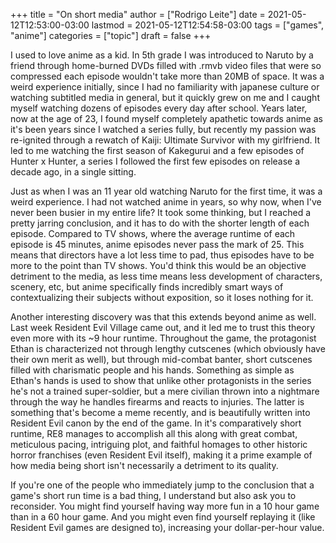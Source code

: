 +++
title = "On short media"
author = ["Rodrigo Leite"]
date = 2021-05-12T12:53:00-03:00
lastmod = 2021-05-12T12:54:58-03:00
tags = ["games", "anime"]
categories = ["topic"]
draft = false
+++

I used to love anime as a kid. In 5th grade I was introduced to Naruto by a friend through home-burned DVDs filled with .rmvb video files that were so compressed each episode wouldn't take more than 20MB of space. It was a weird experience initially, since I had no familiarity with japanese culture or watching subtitled media in general, but it quickly grew on me and I caught myself watching dozens of episodes every day after school. Years later, now at the age of 23, I found myself completely apathetic towards anime as it's been years since I watched a series fully, but recently my passion was re-ignited through a rewatch of Kaiji: Ultimate Survivor with my girlfriend. It led to me watching the first season of Kakegurui and a few episodes of Hunter x Hunter, a series I followed the first few episodes on release a decade ago, in a single sitting.

Just as when I was an 11 year old watching Naruto for the first time, it was a weird experience. I had not watched anime in years, so why now, when I've never been busier in my entire life? It took some thinking, but I reached a pretty jarring conclusion, and it has to do with the shorter length of each episode. Compared to TV shows, where the average runtime of each episode is 45 minutes, anime episodes never pass the mark of 25. This means that directors have a lot less time to pad, thus episodes have to be more to the point than TV shows. You'd think this would be an objective detriment to the media, as less time means less development of characters, scenery, etc, but anime specifically finds incredibly smart ways of contextualizing their subjects without exposition, so it loses nothing for it.

Another interesting discovery was that this extends beyond anime as well. Last week Resident Evil Village came out, and it led me to trust this theory even more with its ~9 hour runtime. Throughout the game, the protagonist Ethan is characterized not through lengthy cutscenes (which obviously have their own merit as well), but through mid-combat banter, short cutscenes filled with charismatic people and his hands. Something as simple as Ethan's hands is used to show that unlike other protagonists in the series he's not a trained super-soldier, but a mere civilian thrown into a nightmare through the way he handles firearms and reacts to injuries. The latter is something that's become a meme recently, and is beautifully written into Resident Evil canon by the end of the game. In it's comparatively short runtime, RE8 manages to accomplish all this along with great combat, meticulous pacing, intriguing plot, and faithful homages to other historic horror franchises (even Resident Evil itself), making it a prime example of how media being short isn't necessarily a detriment to its quality.

If you're one of the people who immediately jump to the conclusion that a game's short run time is a bad thing, I understand but also ask you to reconsider. You might find yourself having way more fun in a 10 hour game than in a 60 hour game. And you might even find yourself replaying it (like Resident Evil games are designed to), increasing your dollar-per-hour value.

